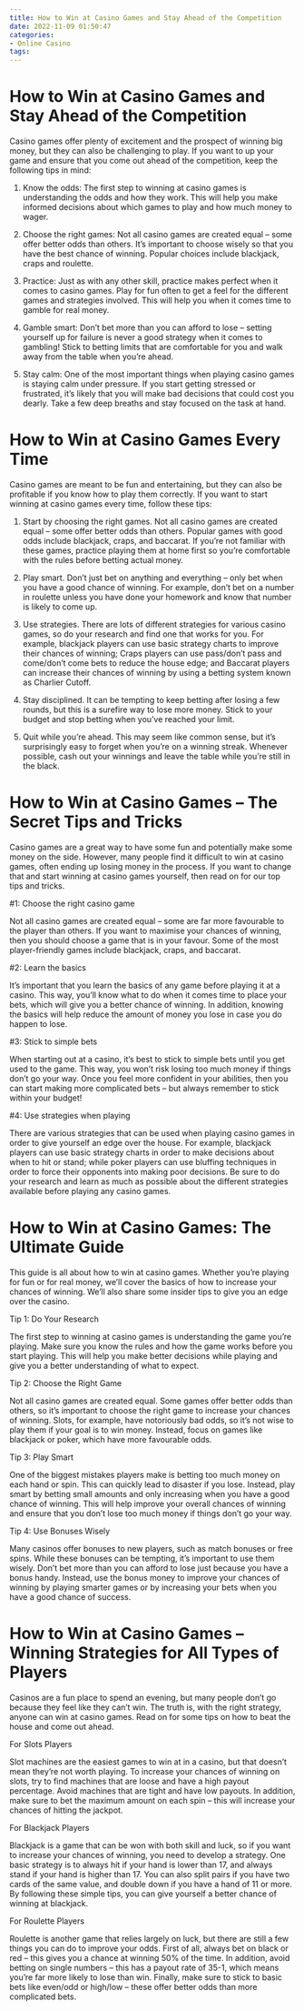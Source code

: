```yaml
---
title: How to Win at Casino Games and Stay Ahead of the Competition
date: 2022-11-09 01:50:47
categories:
- Online Casino
tags:
---
```



#  How to Win at Casino Games and Stay Ahead of the Competition

Casino games offer plenty of excitement and the prospect of winning big money, but they can also be challenging to play. If you want to up your game and ensure that you come out ahead of the competition, keep the following tips in mind:

1. Know the odds: The first step to winning at casino games is understanding the odds and how they work. This will help you make informed decisions about which games to play and how much money to wager.

2. Choose the right games: Not all casino games are created equal – some offer better odds than others. It’s important to choose wisely so that you have the best chance of winning. Popular choices include blackjack, craps and roulette.

3. Practice: Just as with any other skill, practice makes perfect when it comes to casino games. Play for fun often to get a feel for the different games and strategies involved. This will help you when it comes time to gamble for real money.

4. Gamble smart: Don’t bet more than you can afford to lose – setting yourself up for failure is never a good strategy when it comes to gambling! Stick to betting limits that are comfortable for you and walk away from the table when you’re ahead.

5. Stay calm: One of the most important things when playing casino games is staying calm under pressure. If you start getting stressed or frustrated, it’s likely that you will make bad decisions that could cost you dearly. Take a few deep breaths and stay focused on the task at hand.

#  How to Win at Casino Games Every Time

Casino games are meant to be fun and entertaining, but they can also be profitable if you know how to play them correctly. If you want to start winning at casino games every time, follow these tips:

1. Start by choosing the right games. Not all casino games are created equal – some offer better odds than others. Popular games with good odds include blackjack, craps, and baccarat. If you’re not familiar with these games, practice playing them at home first so you’re comfortable with the rules before betting actual money.

2. Play smart. Don’t just bet on anything and everything – only bet when you have a good chance of winning. For example, don’t bet on a number in roulette unless you have done your homework and know that number is likely to come up.

3. Use strategies. There are lots of different strategies for various casino games, so do your research and find one that works for you. For example, blackjack players can use basic strategy charts to improve their chances of winning; Craps players can use pass/don’t pass and come/don’t come bets to reduce the house edge; and Baccarat players can increase their chances of winning by using a betting system known as Charlier Cutoff.

4. Stay disciplined. It can be tempting to keep betting after losing a few rounds, but this is a surefire way to lose more money. Stick to your budget and stop betting when you’ve reached your limit.

5. Quit while you’re ahead. This may seem like common sense, but it’s surprisingly easy to forget when you’re on a winning streak. Whenever possible, cash out your winnings and leave the table while you’re still in the black.

#  How to Win at Casino Games – The Secret Tips and Tricks

Casino games are a great way to have some fun and potentially make some money on the side. However, many people find it difficult to win at casino games, often ending up losing money in the process. If you want to change that and start winning at casino games yourself, then read on for our top tips and tricks.

#1: Choose the right casino game

Not all casino games are created equal – some are far more favourable to the player than others. If you want to maximise your chances of winning, then you should choose a game that is in your favour. Some of the most player-friendly games include blackjack, craps, and baccarat.

#2: Learn the basics

It’s important that you learn the basics of any game before playing it at a casino. This way, you’ll know what to do when it comes time to place your bets, which will give you a better chance of winning. In addition, knowing the basics will help reduce the amount of money you lose in case you do happen to lose.

#3: Stick to simple bets

When starting out at a casino, it’s best to stick to simple bets until you get used to the game. This way, you won’t risk losing too much money if things don’t go your way. Once you feel more confident in your abilities, then you can start making more complicated bets – but always remember to stick within your budget!


#4: Use strategies when playing

There are various strategies that can be used when playing casino games in order to give yourself an edge over the house. For example, blackjack players can use basic strategy charts in order to make decisions about when to hit or stand; while poker players can use bluffing techniques in order to force their opponents into making poor decisions. Be sure to do your research and learn as much as possible about the different strategies available before playing any casino games.

#  How to Win at Casino Games: The Ultimate Guide

This guide is all about how to win at casino games. Whether you’re playing for fun or for real money, we’ll cover the basics of how to increase your chances of winning. We’ll also share some insider tips to give you an edge over the casino.

Tip 1: Do Your Research

The first step to winning at casino games is understanding the game you’re playing. Make sure you know the rules and how the game works before you start playing. This will help you make better decisions while playing and give you a better understanding of what to expect.

Tip 2: Choose the Right Game

Not all casino games are created equal. Some games offer better odds than others, so it’s important to choose the right game to increase your chances of winning. Slots, for example, have notoriously bad odds, so it’s not wise to play them if your goal is to win money. Instead, focus on games like blackjack or poker, which have more favourable odds.

Tip 3: Play Smart

One of the biggest mistakes players make is betting too much money on each hand or spin. This can quickly lead to disaster if you lose. Instead, play smart by betting small amounts and only increasing when you have a good chance of winning. This will help improve your overall chances of winning and ensure that you don’t lose too much money if things don’t go your way.

Tip 4: Use Bonuses Wisely

Many casinos offer bonuses to new players, such as match bonuses or free spins. While these bonuses can be tempting, it’s important to use them wisely. Don’t bet more than you can afford to lose just because you have a bonus handy. Instead, use the bonus money to improve your chances of winning by playing smarter games or by increasing your bets when you have a good chance of success. 

#  How to Win at Casino Games – Winning Strategies for All Types of Players

Casinos are a fun place to spend an evening, but many people don’t go because they feel like they can’t win. The truth is, with the right strategy, anyone can win at casino games. Read on for some tips on how to beat the house and come out ahead.

For Slots Players

Slot machines are the easiest games to win at in a casino, but that doesn’t mean they’re not worth playing. To increase your chances of winning on slots, try to find machines that are loose and have a high payout percentage. Avoid machines that are tight and have low payouts. In addition, make sure to bet the maximum amount on each spin – this will increase your chances of hitting the jackpot.

For Blackjack Players

Blackjack is a game that can be won with both skill and luck, so if you want to increase your chances of winning, you need to develop a strategy. One basic strategy is to always hit if your hand is lower than 17, and always stand if your hand is higher than 17. You can also split pairs if you have two cards of the same value, and double down if you have a hand of 11 or more. By following these simple tips, you can give yourself a better chance of winning at blackjack.

For Roulette Players

Roulette is another game that relies largely on luck, but there are still a few things you can do to improve your odds. First of all, always bet on black or red – this gives you a chance at winning 50% of the time. In addition, avoid betting on single numbers – this has a payout rate of 35-1, which means you’re far more likely to lose than win. Finally, make sure to stick to basic bets like even/odd or high/low – these offer better odds than more complicated bets.